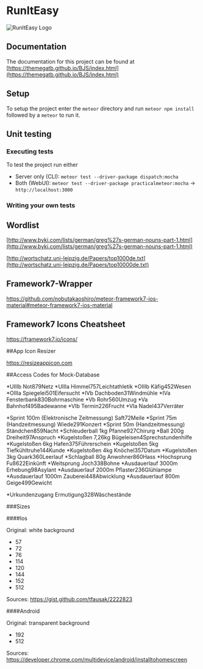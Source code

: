 # RunItEasy

![RunItEasy Logo](https://raw.githubusercontent.com/TheMegaTB/BJS/master/meteor/public/icons/Logo512.png)

## Documentation
The documentation for this project can be found at [https://themegatb.github.io/BJS/index.html](https://themegatb.github.io/BJS/index.html)

## Setup
To setup the project enter the `meteor` directory and run `meteor npm install` followed by a `meteor` to run it.


## Unit testing
### Executing tests
To test the project run either
* Server only (CLI):    `meteor test --driver-package dispatch:mocha`
* Both (WebUI):         `meteor test --driver-package practicalmeteor:mocha` -> `http://localhost:3000`

### Writing your own tests


## Wordlist
[http://www.byki.com/lists/german/greg%27s-german-nouns-part-1.html](http://www.byki.com/lists/german/greg%27s-german-nouns-part-1.html)

[http://wortschatz.uni-leipzig.de/Papers/top1000de.txt](http://wortschatz.uni-leipzig.de/Papers/top10000de.txt)

## Framework7-Wrapper

https://github.com/nobutakaoshiro/meteor-framework7-ios-material#meteor-framework7-ios-material

## Framework7 Icons Cheatsheet

https://framework7.io/icons/

##App Icon Resizer
 
 https://resizeappicon.com

##Access Codes for Mock-Database

*UIIIb   Not879Netz
*UIIIa   Himmel757Leichtathletik
*OIIIb   Käfig452Wesen
*OIIIa   Spiegelei501Eifersucht
*IVb     Dachboden31Windmühle
*IVa     Fensterbank830Bohrmaschine
*Vb      Rohr560Umzug
*Va      Bahnhof495Badewanne
*VIb     Termin226Frucht
*VIa     Nadel437Verräter

*Sprint 100m (Elektronische Zeitmessung) Saft72Meile
*Sprint 75m (Handzeitmessung)            Wiede291Konzert
*Sprint 50m (Handzeitmessung)            Ständchen859Nacht
*Schleuderball 1kg                       Pfanne927Chirurg
*Ball 200g                               Dreiheit97Anspruch
*Kugelstoßen 7,26kg                      Bügeleisen4Sprechstundenhilfe
*Kugelstoßen 6kg                         Hafen375Führerschein
*Kugelstoßen 5kg                         Tiefkühltruhe144Kunde
*Kugelstoßen 4kg                         Knöchel357Datum
*Kugelstoßen 3kg                         Quark360Leerlauf
*Schlagball 80g                          Anwohner860Hass
*Hochsprung                              Fuß622Einkünft
*Weitsprung                              Joch338Bohne
*Ausdauerlauf 3000m                      Erhebung98Asylant
*Ausdauerlauf 2000m                      Pflaster236Glühlampe
*Ausdauerlauf 1000m                      Zauberei448Abwicklung
*Ausdauerlauf 800m                       Geige499Gewicht

*Urkundenzugang                          Ermutigung328Wäschestände

###Sizes

####Ios

Original: white background
* 57
* 72
* 76
* 114
* 120
* 144
* 152
* 512

Sources: https://gist.github.com/tfausak/2222823

####Android

Original: transparent background
* 192
* 512

Sources: https://developer.chrome.com/multidevice/android/installtohomescreen